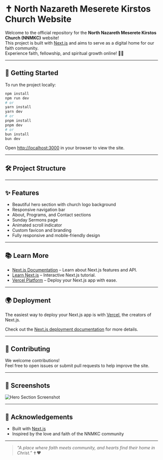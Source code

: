 # ✝️ North Nazareth Meserete Kirstos Church Website

Welcome to the official repository for the **North Nazareth Meserete Kirstos Church (NNMKC)** website!  
This project is built with [Next.js](https://nextjs.org) and aims to serve as a digital home for our faith community.  
Experience faith, fellowship, and spiritual growth online! 🙏🌱

---

## 🚀 Getting Started

To run the project locally:

```bash
npm install
npm run dev
# or
yarn install
yarn dev
# or
pnpm install
pnpm dev
# or
bun install
bun dev
```

Open [http://localhost:3000](http://localhost:3000) in your browser to view the site.

---

## 🛠️ Project Structure

---

## ✨ Features

- Beautiful hero section with church logo background
- Responsive navigation bar
- About, Programs, and Contact sections
- Sunday Sermons page
- Animated scroll indicator
- Custom favicon and branding
- Fully responsive and mobile-friendly design

---

## 📚 Learn More

- [Next.js Documentation](https://nextjs.org/docs) – Learn about Next.js features and API.
- [Learn Next.js](https://nextjs.org/learn-pages-router) – Interactive Next.js tutorial.
- [Vercel Platform](https://vercel.com/new?utm_medium=default-template&filter=next.js&utm_source=create-next-app&utm_campaign=create-next-app-readme) – Deploy your Next.js app with ease.

---

## 🌍 Deployment

The easiest way to deploy your Next.js app is with [Vercel](https://vercel.com/), the creators of Next.js.

Check out the [Next.js deployment documentation](https://nextjs.org/docs/pages/building-your-application/deploying) for more details.

---

## 🤝 Contributing

We welcome contributions!  
Feel free to open issues or submit pull requests to help improve the site.

---

## 📸 Screenshots

![Hero Section Screenshot](./public/MKC-Logo.png)

---

## 🙏 Acknowledgements

- Built with [Next.js](https://nextjs.org)
- Inspired by the love and faith of the NNMKC community

---

> _"A place where faith meets community, and hearts find their home in Christ."_ ✝️❤️
